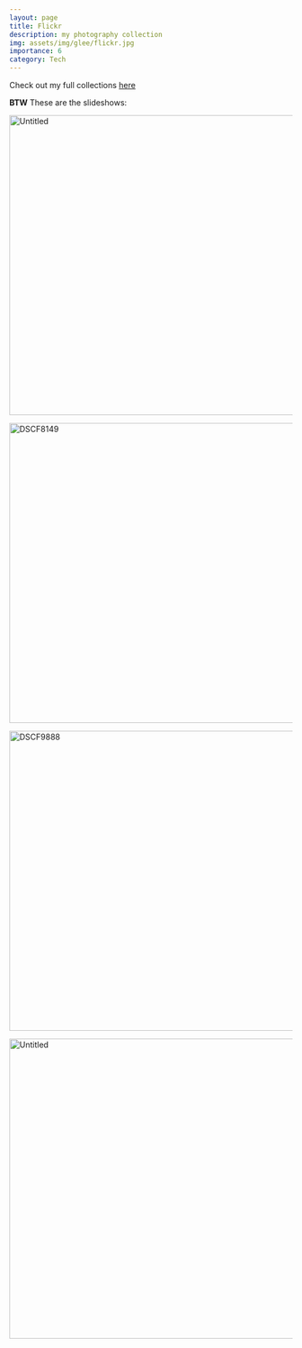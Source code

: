 ```yaml
---
layout: page
title: Flickr
description: my photography collection
img: assets/img/glee/flickr.jpg
importance: 6
category: Tech
---
```


Check out my full collections [here](https://www.flickr.com/people/130819837@N03/)

**BTW** These are the slideshows: 

<a data-flickr-embed="true" data-context="true" href="https://www.flickr.com/photos/130819837@N03/17111269577/in/album-72157651857761270/" title="Untitled"><img src="https://live.staticflickr.com/8696/17111269577_d812ae6dd7_c.jpg" width="800" height="533" alt="Untitled"/></a><script async src="//embedr.flickr.com/assets/client-code.js" charset="utf-8"></script>

<a data-flickr-embed="true" data-context="true" href="https://www.flickr.com/photos/130819837@N03/53142210023/in/album-72177720310733300/" title="DSCF8149"><img src="https://live.staticflickr.com/65535/53142210023_ac18007831_c.jpg" width="800" height="533" alt="DSCF8149"/></a><script async src="//embedr.flickr.com/assets/client-code.js" charset="utf-8"></script>

<a data-flickr-embed="true" data-context="true" href="https://www.flickr.com/photos/130819837@N03/35405347851/in/album-72157685506455915/" title="DSCF9888"><img src="https://live.staticflickr.com/4256/35405347851_7ac6656a04_c.jpg" width="800" height="533" alt="DSCF9888"/></a><script async src="//embedr.flickr.com/assets/client-code.js" charset="utf-8"></script>

<a data-flickr-embed="true" data-context="true" href="https://www.flickr.com/photos/130819837@N03/16697841554/in/album-72157652256915762/" title="Untitled"><img src="https://live.staticflickr.com/8826/16697841554_0867992df0_c.jpg" width="800" height="533" alt="Untitled"/></a><script async src="//embedr.flickr.com/assets/client-code.js" charset="utf-8"></script>